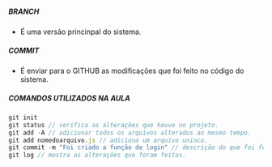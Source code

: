 ##### BRANCH
- É uma versão princinpal do sistema.

##### COMMIT
- É enviar para o GITHUB as modificações que foi feito no código do sistema.

##### COMANDOS UTILIZADOS NA AULA

```js
git init
git status // verifica as alterações que houve no projeto. 
git add -A // adicionar todos os arquivos alterados ao mesmo tempo.
git add nomedoarquivo.js // adiciona um arquivo uninco.
git commit -m "Foi criado a função de login" // descrição do que foi feito no projeto.
git log // mostra as alterações que foram feitas.
```
